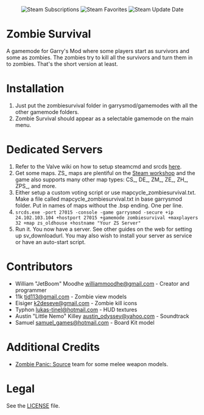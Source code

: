 <p align="center">
  <img alt="Steam Subscriptions" src="https://img.shields.io/steam/downloads/105462463?logo=steam&color=black&style=for-the-badge" />
  <img alt="Steam Favorites" src="https://img.shields.io/steam/favorites/105462463?logo=steam&color=black&style=for-the-badge" />
  <img alt="Steam Update Date" src="https://img.shields.io/steam/update-date/105462463?logo=steam&color=black&style=for-the-badge" />
</p>

# Zombie Survival
A gamemode for Garry's Mod where some players start as survivors and some as zombies.
The zombies try to kill all the survivors and turn them in to zombies.
That's the short version at least.

# Installation

1. Just put the zombiesurvival folder in garrysmod/gamemodes with all the other gamemode folders.
2. Zombie Survival should appear as a selectable gamemode on the main menu.

# Dedicated Servers

1. Refer to the Valve wiki on how to setup steamcmd and srcds [here](https://developer.valvesoftware.com/wiki/SteamCMD).
2. Get some maps. ZS_ maps are plentiful on the [Steam workshop](https://steamcommunity.com/workshop/browse/?appid=4000&searchtext=zs_) and the game also supports many other map types: CS_, DE_, ZM_, ZE_, ZH_, ZPS_, and more.
3. Either setup a custom voting script or use mapcycle_zombiesurvival.txt. Make a file called mapcycle_zombiesurvival.txt in base garrysmod folder. Put in names of maps without the .bsp ending. One per line.
4. `srcds.exe -port 27015 -console -game garrysmod -secure +ip 24.102.103.104 +hostport 27015 +gamemode zombiesurvival +maxplayers 32 +map zs_oldhouse +hostname "Your ZS Server"`
5. Run it. You now have a server. See other guides on the web for setting up sv_downloadurl. You may also wish to install your server as service or have an auto-start script.

# Contributors

* William "JetBoom" Moodhe <williammoodhe@gmail.com> - Creator and programmer
* 11k <tjd113@gmail.com> - Zombie view models
* Eisiger <k2deseve@gmail.com> - Zombie kill icons
* Typhon <lukas-tinel@hotmail.com> - HUD textures
* Austin "Little Nemo" Killey <austin_odyssey@yahoo.com> - Soundtrack
* Samuel <samuel_games@hotmail.com> - Board Kit model

# Additional Credits
* [Zombie Panic: Source](http://www.zombiepanic.org/) team for some melee weapon models.

# Legal
See the [LICENSE](https://github.com/JetBoom/zombiesurvival/blob/master/LICENSE) file.
